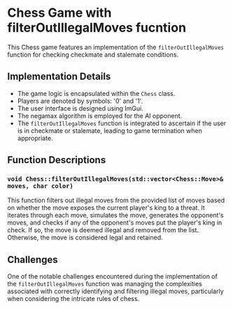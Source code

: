 # Chess Game with filterOutIllegalMoves fucntion

This Chess game features an implementation of the `filterOutIllegalMoves` function for checking checkmate and stalemate conditions.

## Implementation Details

- The game logic is encapsulated within the `Chess` class.
- Players are denoted by symbols: '0' and '1'.
- The user interface is designed using ImGui.
- The negamax algorithm is employed for the AI opponent.
- The `filterOutIllegalMoves` function is integrated to ascertain if the user is in checkmate or stalemate, leading to game termination when appropriate.


## Function Descriptions

### `void Chess::filterOutIllegalMoves(std::vector<Chess::Move>& moves, char color)`

This function filters out illegal moves from the provided list of moves based on whether the move exposes the current player's king to a threat. It iterates through each move, simulates the move, generates the opponent's moves, and checks if any of the opponent's moves put the player's king in check. If so, the move is deemed illegal and removed from the list. Otherwise, the move is considered legal and retained.

## Challenges

One of the notable challenges encountered during the implementation of the `filterOutIllegalMoves` function was managing the complexities associated with correctly identifying and filtering illegal moves, particularly when considering the intricate rules of chess.